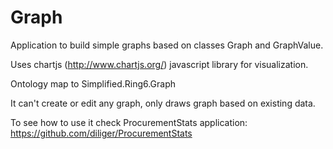 # Graph
Application to build simple graphs based on classes Graph and GraphValue.

Uses chartjs (http://www.chartjs.org/) javascript library for visualization.

Ontology map to Simplified.Ring6.Graph

It can't create or edit any graph, only draws graph based on existing data.

To see how to use it check ProcurementStats application:
https://github.com/diliger/ProcurementStats
